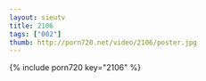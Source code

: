 ```yaml
--- 
layout: sieutv
title: 2106
tags: ["002"]
thumb: http://porn720.net/video/2106/poster.jpg
---
```

{% include porn720 key="2106" %} 
